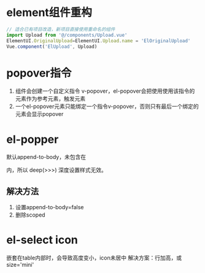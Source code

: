 # element组件重构
```javascript
// 适合已有项目改造，新项目直接使用重命名的组件
import Upload from '@/components/Upload.vue'
ElementUI.OriginalUpload=ElementUI.Upload.name = 'ElOriginalUpload'
Vue.component('ElUpload', Upload)
```
# popover指令
1. 组件会创建一个自定义指令 v-popover，el-popover会把使用使用该指令的元素作为参考元素，触发元素
2. 一个el-popover元素只能绑定一个指令v-popover，否则只有最后一个绑定的元素会显示popover
   
# el-popper
默认append-to-body，未包含在<div id='app'></div>内，所以 deep(>>>) 深度设置样式无效。

## 解决方法
1. 设置append-to-body=false
2. 删除scoped

# el-select icon
嵌套在table内部时，会导致高度变小，icon未居中
解决方案：行加高，或 size='mini'


